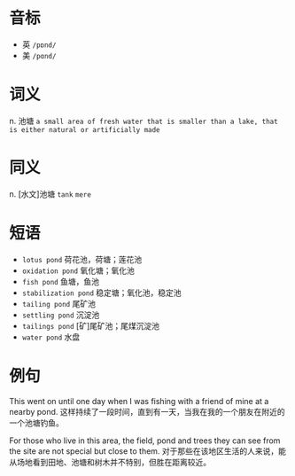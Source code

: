 # 音标

- 英 `/pɒnd/`
- 美 `/pɑnd/`

# 词义

n. 池塘
`a small area of fresh water that is smaller than a lake, that is either natural or artificially made`

# 同义

n. [水文]池塘
`tank` `mere`

# 短语

- `lotus pond` 荷花池，荷塘；莲花池
- `oxidation pond` 氧化塘；氧化池
- `fish pond` 鱼塘，鱼池
- `stabilization pond` 稳定塘；氧化池，稳定池
- `tailing pond` 尾矿池
- `settling pond` 沉淀池
- `tailings pond` [矿]尾矿池；尾煤沉淀池
- `water pond` 水盘

# 例句

This went on until one day when I was fishing with a friend of mine at a nearby pond.
这样持续了一段时间，直到有一天，当我在我的一个朋友在附近的一个池塘钓鱼。

For those who live in this area, the field, pond and trees they can see from the site are not special but close to them.
对于那些在该地区生活的人来说，能从场地看到田地、池塘和树木并不特别，但胜在距离较近。


